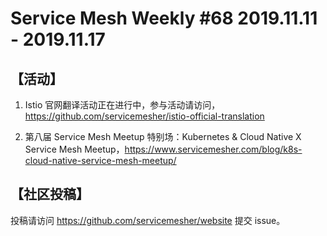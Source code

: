 # Service Mesh Weekly #68 2019.11.11 - 2019.11.17

## 【活动】

1. Istio 官网翻译活动正在进行中，参与活动请访问，https://github.com/servicemesher/istio-official-translation

1. 第八届 Service Mesh Meetup 特别场：Kubernetes & Cloud Native X Service Mesh Meetup，https://www.servicemesher.com/blog/k8s-cloud-native-service-mesh-meetup/

## 【社区投稿】

投稿请访问 https://github.com/servicemesher/website 提交 issue。


